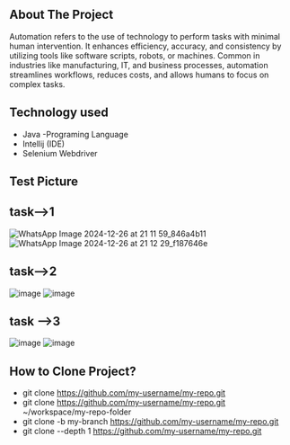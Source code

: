 ## About The Project
Automation refers to the use of technology to perform tasks with minimal human intervention.
It enhances efficiency, accuracy, and consistency by utilizing tools like software scripts,
robots, or machines. Common in industries like manufacturing, IT, and business processes,
automation streamlines workflows, reduces costs, and allows humans to focus on complex tasks.


## Technology used
- Java -Programing Language
- Intellij (IDE)
- Selenium Webdriver

## Test Picture 
## task-->1
![WhatsApp Image 2024-12-26 at 21 11 59_846a4b11](https://github.com/user-attachments/assets/61b798d6-5dbe-4012-ad16-95668b6616ad)
![WhatsApp Image 2024-12-26 at 21 12 29_f187646e](https://github.com/user-attachments/assets/1d3c158a-2331-4f87-a890-0d95823a65bf)

## task-->2 
![image](https://github.com/user-attachments/assets/6d7110e3-e974-43c5-be01-38490ea2f29d)
![image](https://github.com/user-attachments/assets/bd0adf30-345e-45a0-8689-531b032e6b08)

## task -->3
![image](https://github.com/user-attachments/assets/71d4137b-2f46-4f3a-8a16-43fded4377ac)
![image](https://github.com/user-attachments/assets/6fce325c-ab84-4e07-8eb5-2232c7d136e0)
















## How to Clone Project?
- git clone <https://github.com/my-username/my-repo.git>
- git clone <https://github.com/my-username/my-repo.git> ~/workspace/my-repo-folder
- git clone -b my-branch <https://github.com/my-username/my-repo.git>
- git clone --depth 1 <https://github.com/my-username/my-repo.git>
